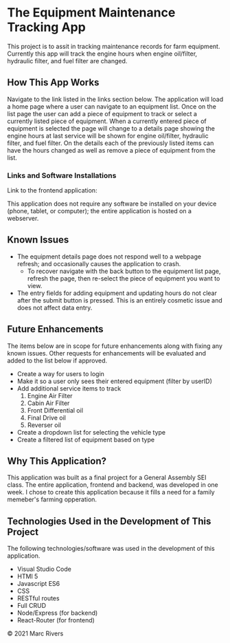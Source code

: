 # The Equipment Maintenance Tracking App

This project is to assit in tracking maintenance records for farm equipment. Currently this app will track the engine hours when engine oil/filter, hydraulic filter, and fuel filter are changed.

## How This App Works

Navigate to the link listed in the links section below. The application will load a home page where a user can navigate to an equipment list. Once on the list page the user can add a piece of equipment to track or select a currently listed piece of equipment. When a currently entered piece of equipment is selected the page will change to a details page showing the engine hours at last service will be shown for engine oil/filter, hydraulic filter, and fuel filter. On the details each of the previously listed items can have the hours changed as well as remove a piece of equipment from the list.

### Links and Software Installations 

Link to the frontend application:

This application does not require any software be installed on your device (phone, tablet, or computer); the entire application is hosted on a webserver.


## Known Issues
- The equipment details page does not respond well to a webpage refresh; and occasionally causes the application to crash. 
    * To recover navigate with the back button to the equipment list page, refresh the page, then re-select the piece of equipment you want to view.
- The entry fields for adding equipment and updating hours do not clear after the submit button is pressed. This is an entirely cosmetic issue and does not affect data entry.


## Future Enhancements
The items below are in scope for future enhancements along with fixing any known issues. Other requests for enhancements will be evaluated and added to the list below if approved.

- Create a way for users to login
- Make it so a user only sees their entered equipment (filter by userID)
- Add additional service items to track
    1. Engine Air Filter
    2. Cabin Air Filter
    3. Front Differential oil
    4. Final Drive oil
    5. Reverser oil
- Create a dropdown list for selecting the vehicle type
- Create a filtered list of equipment based on type



## Why This Application?
This application was built as a final project for a General Assembly SEI class. The entire application, frontend and backend, was developed in one week. I chose to create this application because it fills a need for a family memeber's farming opperation.



## Technologies Used in the Development of This Project
The following technologies/software was used in the development of this application.

- Visual Studio Code
- HTMl 5
- Javascript ES6
- CSS
- RESTful routes
- Full CRUD
- Node/Express (for backend)
- React-Router (for frontend)


© 2021 Marc Rivers 